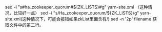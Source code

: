  sed -i "s#ha_zookeeper_quorum#${ZK_LISTS}#g"  yarn-site.xml  （这种情况，比较好一点）
 sed -i "s/Ha_zookeeper_quorum/${ZK_LISTS}/g"  yarn-site.xml(这种情况下，可能会报错如果zkList里面含有/)
 sed -n '2p' filename 获取文件中的第二行。 
